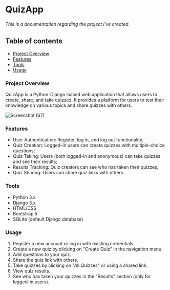 # QuizApp
###### This is a documentation regarding the project I've created.

## Table of contents

 - [Project Overview](#project-overview)
 - [Features](#features)
 - [Tools](#tools)
 - [Usage](#usage)


### Project Overview

QuizApp is a Python-Django-based web application that allows users to create, share, and take quizzes. It provides a platform for users to test their knowledge on various topics and share quizzes with others.

![Screenshot (67)](https://github.com/user-attachments/assets/75275698-61dd-40df-852e-200039bd579a)


### Features

- User Authentication: Register, log in, and log out functionality;
- Quiz Creation: Logged-in users can create quizzes with multiple-choice questions;
- Quiz Taking: Users (both logged-in and anonymous) can take quizzes and see their results;
- Results Tracking: Quiz creators can see who has taken their quizzes;
- Quiz Sharing: Users can share quiz links with others.

### Tools

- Python 3.x
- Django 3.x
- HTML/CSS
- Bootstrap 5
- SQLite (default Django database)

### Usage

1. Register a new account or log in with existing credentials.
2. Create a new quiz by clicking on "Create Quiz" in the navigation menu.
3. Add questions to your quiz.
4. Share the quiz link with others.
5. Take quizzes by clicking on "All Quizzes" or using a shared link.
6. View quiz results.
7. See who has taken your quizzes in the "Results" section (only for logged-in users).





